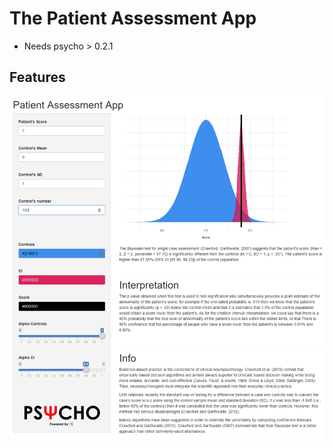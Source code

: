 # The Patient Assessment App


- Needs psycho > 0.2.1


## Features

<p><a href=https://github.com/neuropsychology/PatientAssessmentApp/><img src="https://github.com/neuropsychology/PatientAssessmentApp/blob/master/www/screenshot.png" alt="Patient Assessment App"></a></p>